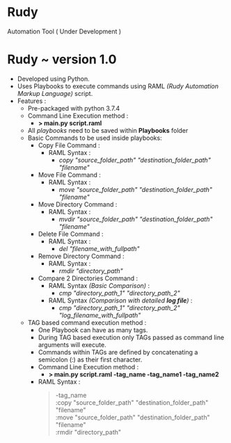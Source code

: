 # Rudy
Automation Tool ( Under Development )
# Rudy ~ version 1.0
* Developed using Python.
* Uses Playbooks to execute commands using RAML _(Rudy Automation Markup Language)_ script.
* Features :
  * Pre-packaged with python 3.7.4
  * Command Line Execution method :
    * __\> main.py script.raml__
  * All _playbooks_ need to be saved within **Playbooks** folder 
  * Basic Commands to be used inside playbooks:
    * Copy File Command :
      * RAML Syntax : 
        *  _copy "source_folder_path" "destination_folder_path" "filename"_
    * Move File Command :
      * RAML Syntax :
        *  _move "source_folder_path" "destination_folder_path" "filename"_
    * Move Directory Command :
      * RAML Syntax :
        *  _mvdir "source_folder_path" "destination_folder_path" "filename"_
    * Delete File Command :
      * RAML Syntax :
        *  _del "filename_with_fullpath"_
    * Remove Directory Command :
      * RAML Syntax :
        *  _rmdir "directory_path"_
    * Compare 2 Directories Command :
      * RAML Syntax _(Basic Comparison)_ :
          *  _cmp "directory_path_1" "directory_path_2"_
      * RAML Syntax _(Comparison with detailed __log file__)_ :
          *  _cmp "directory_path_1" "directory_path_2" "log_filename_with_fullpath"_
  * TAG based command execution method :
    * One Playbook can have as many tags.
    * During TAG based execution only TAGs passed as command line arguments will execute.
    * Commands within TAGs are defined by concatenating a semicolon (:) as their first character.
    * Command Line Execution method :
      * __\> main.py script.raml -tag_name -tag_name1 -tag_name2__
    * RAML Syntax :
      > -tag_name  
      > :copy "source_folder_path" "destination_folder_path" "filename"  
      > :move "source_folder_path" "destination_folder_path" "filename"  
      > :rmdir "directory_path"  
    
    

